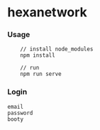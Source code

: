 # hexanetwork

### Usage

```
    // install node_modules
    npm install

    // run
    npm run serve
```

### Login

    email
    password
    booty
